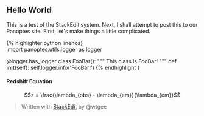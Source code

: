 ## Hello World

This is a test of the StackEdit system. Next, I shall attempt to post this to our Panoptes site. First, let's make things a little complicated.

{% highlighter python linenos}  
import panoptes.utils.logger as logger

@logger.has_logger
class FooBar():
	""" This class is FooBar! """
	def __init__(self):
		self.logger.info('FooBar!')
{% endhighlight }

#### Redshift Equation
$$z = \frac{\lambda_{obs} - \lambda_{em}}{\lambda_{em}}$$

> Written with [StackEdit](https://stackedit.io/) by @wtgee

